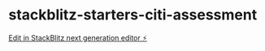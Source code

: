 # stackblitz-starters-citi-assessment

[Edit in StackBlitz next generation editor ⚡️](https://stackblitz.com/~/github.com/shishirnamdeo220/stackblitz-starters-citi-assessment)